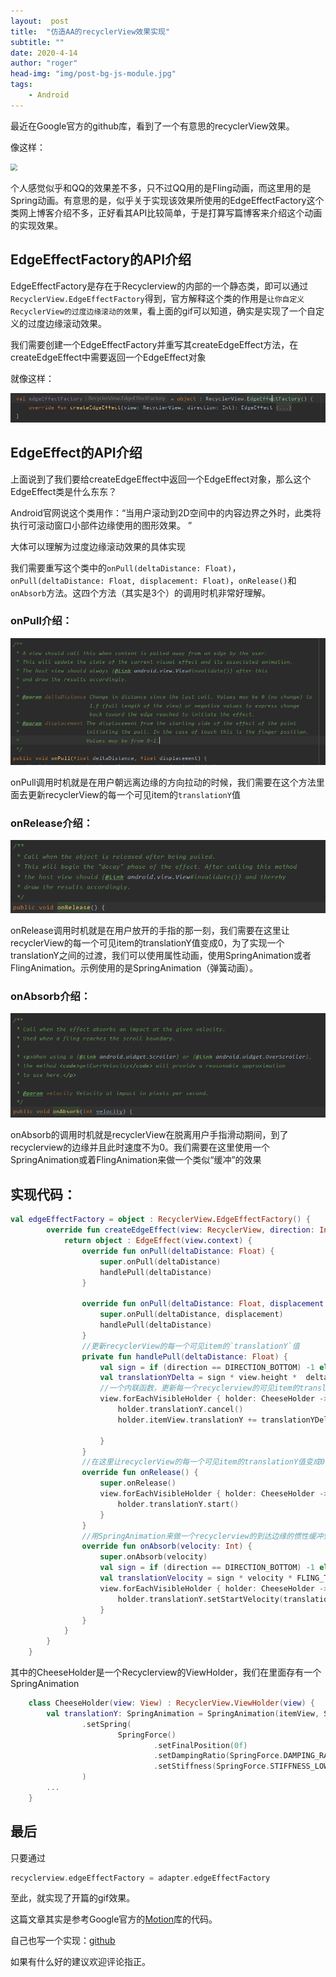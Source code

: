 ```yaml
---
layout:	 post
title:	"仿造AA的recyclerView效果实现"
subtitle: ""
date: 2020-4-14
author: "roger"
head-img: "img/post-bg-js-module.jpg"
tags:
    - Android
---
```





最近在Google官方的github库，看到了一个有意思的recyclerView效果。

像这样：

<img src="https://raw.githubusercontent.com/roger1245/ImgBed/master/img/4-14-1.1.gif" style="zoom: 67%;" />

个人感觉似乎和QQ的效果差不多，只不过QQ用的是Fling动画，而这里用的是Spring动画。有意思的是，似乎关于实现该效果所使用的EdgeEffectFactory这个类网上博客介绍不多，正好看其API比较简单，于是打算写篇博客来介绍这个动画的实现效果。

## EdgeEffectFactory的API介绍

EdgeEffectFactory是存在于Recyclerview的内部的一个静态类，即可以通过`RecyclerView.EdgeEffectFactory`得到，官方解释这个类的作用是`让你自定义RecyclerView的过度边缘滚动的效果`，看上面的gif可以知道，确实是实现了一个自定义的过度边缘滚动效果。

我们需要创建一个EdgeEffectFactory并重写其createEdgeEffect方法，在createEdgeEffect中需要返回一个EdgeEffect对象

就像这样：

![](https://raw.githubusercontent.com/roger1245/ImgBed/master/img/4-14-2.1.png)

## EdgeEffect的API介绍

上面说到了我们要给createEdgeEffect中返回一个EdgeEffect对象，那么这个EdgeEffect类是什么东东？

Android官网说这个类用作：“当用户滚动到2D空间中的内容边界之外时，此类将执行可滚动窗口小部件边缘使用的图形效果。 ”

大体可以理解为过度边缘滚动效果的具体实现

我们需要重写这个类中的`onPull(deltaDistance: Float)`，`onPull(deltaDistance: Float, displacement: Float)`，`onRelease()`和`onAbsorb`方法。这四个方法（其实是3个）的调用时机非常好理解。

### onPull介绍：

![](https://raw.githubusercontent.com/roger1245/ImgBed/master/img/4-14-3.png)

onPull调用时机就是在用户朝远离边缘的方向拉动的时候，我们需要在这个方法里面去更新recyclerView的每一个可见item的`translationY`值

### onRelease介绍：

![](https://raw.githubusercontent.com/roger1245/ImgBed/master/img/4-14-4.png)

onRelease调用时机就是在用户放开的手指的那一刻，我们需要在这里让recyclerView的每一个可见item的translationY值变成0，为了实现一个translationY之间的过渡，我们可以使用属性动画，使用SpringAnimation或者FlingAnimation。示例使用的是SpringAnimation（弹簧动画）。

### onAbsorb介绍：

![](https://raw.githubusercontent.com/roger1245/ImgBed/master/img/4-14-5.png)

onAbsorb的调用时机就是recyclerView在脱离用户手指滑动期间，到了recyclerview的边缘并且此时速度不为0。我们需要在这里使用一个SpringAnimation或着FlingAnimation来做一个类似“缓冲”的效果

## 实现代码：

```kotlin
val edgeEffectFactory = object : RecyclerView.EdgeEffectFactory() {
        override fun createEdgeEffect(view: RecyclerView, direction: Int): EdgeEffect {
            return object : EdgeEffect(view.context) {
                override fun onPull(deltaDistance: Float) {
                    super.onPull(deltaDistance)
                    handlePull(deltaDistance)
                }
				
                override fun onPull(deltaDistance: Float, displacement: Float) {
                    super.onPull(deltaDistance, displacement)
                    handlePull(deltaDistance)
                }
				//更新recyclerView的每一个可见item的`translationY`值
                private fun handlePull(deltaDistance: Float) {
                    val sign = if (direction == DIRECTION_BOTTOM) -1 else 1
                    val translationYDelta = sign * view.height *  deltaDistance * OVERSCROLL_TRANSLATION_MAGNITUDE
                    //一个内联函数，更新每一个recyclerview的可见item的translationY值
                    view.forEachVisibleHolder { holder: CheeseHolder ->
                        holder.translationY.cancel()
                        holder.itemView.translationY += translationYDelta

                    }
                }
				//在这里让recyclerView的每一个可见item的translationY值变成0，使用到了SpringAnimation
                override fun onRelease() {
                    super.onRelease()
                    view.forEachVisibleHolder { holder: CheeseHolder ->
                        holder.translationY.start()
                    }
                }
				//用SpringAnimation来做一个recyclerview的到达边缘的惯性缓冲效果
                override fun onAbsorb(velocity: Int) {
                    super.onAbsorb(velocity)
                    val sign = if (direction == DIRECTION_BOTTOM) -1 else 1
                    val translationVelocity = sign * velocity * FLING_TRANSLATION_MAGNITUDE
                    view.forEachVisibleHolder { holder: CheeseHolder ->
                        holder.translationY.setStartVelocity(translationVelocity).start()
                    }
                }
            }
        }
    }
```

其中的CheeseHolder是一个Recyclerview的ViewHolder，我们在里面存有一个SpringAnimation

```kotlin
    class CheeseHolder(view: View) : RecyclerView.ViewHolder(view) {
        val translationY: SpringAnimation = SpringAnimation(itemView, SpringAnimation.TRANSLATION_Y)
                .setSpring(
                        SpringForce()
                                .setFinalPosition(0f)
                                .setDampingRatio(SpringForce.DAMPING_RATIO_MEDIUM_BOUNCY)
                                .setStiffness(SpringForce.STIFFNESS_LOW)
                )
		...
    }
```

## 最后

只要通过

```kotlin
recyclerview.edgeEffectFactory = adapter.edgeEffectFactory
```



至此，就实现了开篇的gif效果。

这篇文章其实是参考Google官方的[Motion](https://github.com/android/animation-samples/tree/master/Motion)库的代码。

自己也写一个实现：[github](https://github.com/roger1245/RgView)

如果有什么好的建议欢迎评论指正。